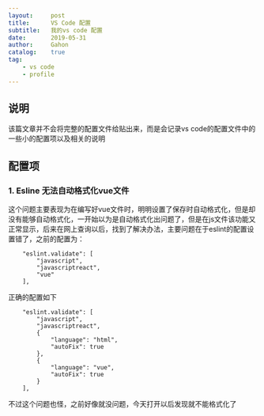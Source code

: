 ```yaml
---
layout:     post
title:      VS Code 配置
subtitle:   我的vs code 配置
date:       2019-05-31
author:     Gahon
catalog:    true
tag:
    - vs code
    - profile
---
```


## 说明

该篇文章并不会将完整的配置文件给贴出来，而是会记录vs code的配置文件中的一些小的配置项以及相关的说明

## 配置项

### 1. Esline 无法自动格式化vue文件

这个问题主要表现为在编写好vue文件时，明明设置了保存时自动格式化，但是却没有能够自动格式化，一开始以为是自动格式化出问题了，但是在js文件该功能又正常显示，后来在网上查询以后，找到了解决办法，主要问题在于eslint的配置设置错了，之前的配置为：

```
    "eslint.validate": [
        "javascript",
        "javascriptreact",
        "vue"
    ],
```

正确的配置如下

```
    "eslint.validate": [
        "javascript",
        "javascriptreact",
        {
            "language": "html",
            "autoFix": true
        },
        {
            "language": "vue",
            "autoFix": true
        }
    ],
```

不过这个问题也怪，之前好像就没问题，今天打开以后发现就不能格式化了
